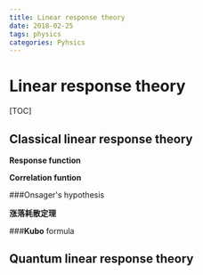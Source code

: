 ```yaml
---
title: Linear response theory
date: 2018-02-25
tags: physics
categories: Pyhsics
---
```




# Linear response theory

[TOC]

## Classical linear response theory

**Response function**

**Correlation funtion**



###Onsager's hypothesis

**涨落耗散定理**

###**Kubo** formula



## Quantum linear response theory

